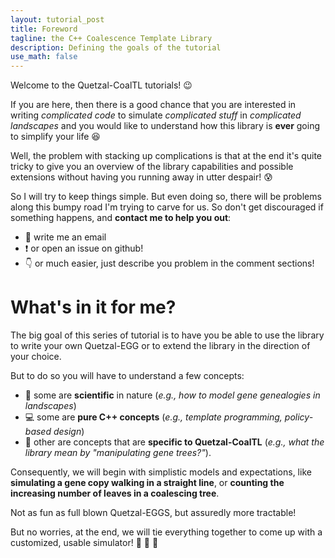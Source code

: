 ```yaml
---
layout: tutorial_post
title: Foreword
tagline: the C++ Coalescence Template Library
description: Defining the goals of the tutorial
use_math: false
---
```


Welcome to the Quetzal-CoalTL tutorials! :wink:

If you are here, then there is a good chance that you are interested in writing
*complicated code* to simulate *complicated stuff* in *complicated landscapes*
and you would like to understand how this library is **ever** going to
simplify your life :laughing:

Well, the problem with stacking up complications
is that at the end it's quite tricky to give you an overview of the library
capabilities and possible extensions without having you running away in utter despair! :cold_sweat:

So I will try to keep things simple. But even doing so, there will be problems
along this bumpy road I'm trying to carve for us. So don't get discouraged if
something happens, and **contact me to help you out**:
- :email: write me an email
- :heavy_exclamation_mark: or open an issue on github!
- :point_down: or much easier, just describe you problem in the comment sections!

# What's in it for me?

The big goal of this series of tutorial is to have you be able to use the library
to write your own Quetzal-EGG or to extend the library in the direction of your choice.

But to do so you will have to understand a few concepts:
- :microscope: some are **scientific** in nature
(*e.g., how to model gene genealogies in landscapes*)
- :computer: some are **pure C++ concepts** (*e.g., template programming, policy-based design*)
- :snake: other are concepts that are **specific to Quetzal-CoalTL** (*e.g., what the library mean by "manipulating gene trees?"*).

Consequently, we will begin with simplistic models and expectations, like **simulating a gene copy walking in a straight line**, or **counting the increasing number of leaves in a coalescing tree**.

Not as fun as full blown Quetzal-EGGS, but assuredly more tractable!

But no worries, at the end, we will tie everything together to come up with a customized, usable simulator! :egg: :egg: :egg:
